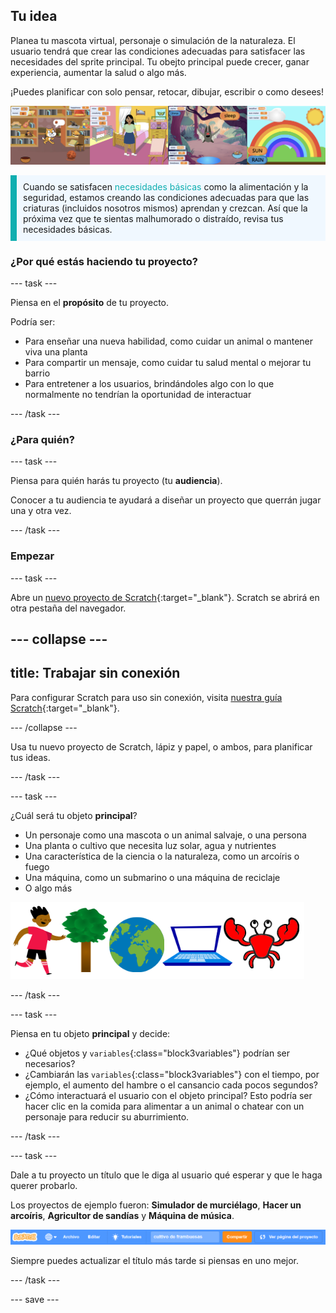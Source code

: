 ## Tu idea

Planea tu mascota virtual, personaje o simulación de la naturaleza. El usuario tendrá que crear las condiciones adecuadas para satisfacer las necesidades del sprite principal. Tu obejto principal puede crecer, ganar experiencia, aumentar la salud o algo más.

¡Puedes planificar con solo pensar, retocar, dibujar, escribir o como desees!

![](images/step2_image.png)

<p style="border-left: solid; border-width:10px; border-color: #0faeb0; background-color: aliceblue; padding: 10px;">
Cuando se satisfacen <span style="color: #0faeb0">necesidades básicas</span> como la alimentación y la seguridad, estamos creando las condiciones adecuadas para que las criaturas (incluidos nosotros mismos) aprendan y crezcan. Así que la próxima vez que te sientas malhumorado o distraído, revisa tus necesidades básicas.  
</p>

### ¿Por qué estás haciendo tu proyecto?

--- task ---

Piensa en el **propósito** de tu proyecto.

Podría ser:
- Para enseñar una nueva habilidad, como cuidar un animal o mantener viva una planta
- Para compartir un mensaje, como cuidar tu salud mental o mejorar tu barrio
- Para entretener a los usuarios, brindándoles algo con lo que normalmente no tendrían la oportunidad de interactuar

--- /task ---

### ¿Para quién?

--- task ---

Piensa para quién harás tu proyecto (tu **audiencia**).

Conocer a tu audiencia te ayudará a diseñar un proyecto que querrán jugar una y otra vez.

--- /task ---

### Empezar

--- task ---

Abre un [nuevo proyecto de Scratch](http://rpf.io/scratch-new){:target="_blank"}. Scratch se abrirá en otra pestaña del navegador.

--- collapse ---
---
title: Trabajar sin conexión
---

Para configurar Scratch para uso sin conexión, visita [nuestra guía Scratch](https://learning-admin.raspberrypi.org/en/projects/getting-started-scratch/1){:target="_blank"}.

--- /collapse ---

Usa tu nuevo proyecto de Scratch, lápiz y papel, o ambos, para planificar tus ideas.

--- /task ---

--- task ---

¿Cuál será tu objeto **principal**?
+ Un personaje como una mascota o un animal salvaje, o una persona
+ Una planta o cultivo que necesita luz solar, agua y nutrientes
+ Una característica de la ciencia o la naturaleza, como un arcoíris o fuego
+ Una máquina, como un submarino o una máquina de reciclaje
+ O algo más

![Algunos ejemplos de objetos que podrían usarse; un cangrejo, un árbol, el mundo, una computadora portátil.](images/sprite-examples.png)

--- /task ---

--- task ---

Piensa en tu objeto **principal** y decide:

+ ¿Qué objetos y `variables`{:class="block3variables"} podrían ser necesarios?
+ ¿Cambiarán las `variables`{:class="block3variables"} con el tiempo, por ejemplo, el aumento del hambre o el cansancio cada pocos segundos?
+ ¿Cómo interactuará el usuario con el objeto principal? Esto podría ser hacer clic en la comida para alimentar a un animal o chatear con un personaje para reducir su aburrimiento.

--- /task ---

--- task ---

Dale a tu proyecto un título que le diga al usuario qué esperar y que le haga querer probarlo.

Los proyectos de ejemplo fueron: **Simulador de murciélago**, **Hacer un arcoíris**, **Agricultor de sandías** y **Máquina de música**.

![La barra de menú de Scratch con el título del nombre del proyecto rellenado.](images/project-name.png)

Siempre puedes actualizar el título más tarde si piensas en uno mejor.

--- /task ---

--- save ---
